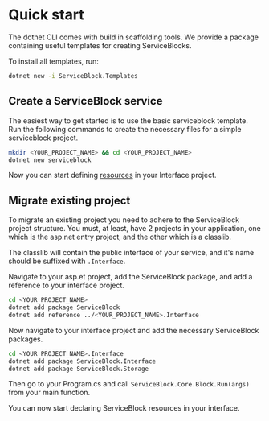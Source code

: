 # Quick start

The dotnet CLI comes with build in scaffolding tools. We provide a package containing useful templates for creating ServiceBlocks.

To install all templates, run:

```bash
dotnet new -i ServiceBlock.Templates
```

## Create a ServiceBlock service

The easiest way to get started is to use the basic serviceblock template.
Run the following commands to create the necessary files for a simple serviceblock project.

```bash
mkdir <YOUR_PROJECT_NAME> && cd <YOUR_PROJECT_NAME>
dotnet new serviceblock
```

Now you can start defining [resources](./guides/resources.md) in your Interface project.

## Migrate existing project

To migrate an existing project you need to adhere to the ServiceBlock project structure.
You must, at least, have 2 projects in your application, one which is the asp.net entry project, and the other which is a classlib.

The classlib will contain the public interface of your service, and it's name should be suffixed with `.Interface`.

Navigate to your asp.et project, add the ServiceBlock package, and add a reference to your interface project.

```bash
cd <YOUR_PROJECT_NAME>
dotnet add package ServiceBlock
dotnet add reference ../<YOUR_PROJECT_NAME>.Interface
```

Now navigate to your interface project and add the necessary ServiceBlock packages.

```bash
cd <YOUR_PROJECT_NAME>.Interface
dotnet add package ServiceBlock.Interface
dotnet add package ServiceBlock.Storage
```

Then go to your Program.cs and call `ServiceBlock.Core.Block.Run(args)` from your main function.

You can now start declaring ServiceBlock resources in your interface.
